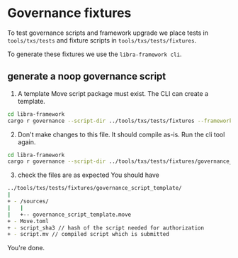 # Governance fixtures

To test governance scripts and framework upgrade we place
tests in `tools/txs/tests` and fixture scripts in `tools/txs/tests/fixtures`.

To generate these fixtures we use the `libra-framework cli`.

##  generate a noop governance script

1. A template Move script package must exist. The CLI can create a template.

```bash
cd libra-framework
cargo r governance --script-dir ../tools/txs/tests/fixtures --framework-local-dir ./libra-framework --only-make-template
```

2. Don't make changes to this file. It should compile as-is. Run the cli tool again.
```bash
cd libra-framework
cargo r governance --script-dir ../tools/txs/tests/fixtures/governance_script_template --framework-local-dir ./libra-framework
```

3. check the files are as expected
You should have
```bash
../tools/txs/tests/fixtures/governance_script_template/
|
+ - /sources/
|   |
|   +-- governance_script_template.move
+ - Move.toml
+ - script_sha3 // hash of the script needed for authorization
+ - script.mv // compiled script which is submitted
```

You're done.
